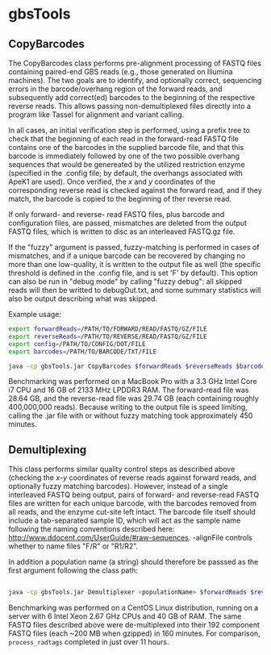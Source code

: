 # gbsTools

## CopyBarcodes

The CopyBarcodes class performs pre-alignment processing of FASTQ files containing paired-end GBS reads (e.g., those generated on Illumina machines).  The two goals are to identify, and optionally correct, sequencing errors in the barcode/overhang region of the forward reads, and subsequently add correct(ed) barcodes to the beginning of the respective reverse reads.  This allows passing non-demultiplexed files directly into a program like Tassel for alignment and variant calling.

In all cases, an initial verification step is performed, using a prefix tree to check that the beginning of each read in the forward-read FASTQ file contains one of the barcodes in the supplied barcode file, and that this barcode is immediately followed by one of the two possible overhang sequences that would be genereated by the utilized restriction enzyme (specified in the .config file; by default, the overhangs associated with ApeK1 are used).  Once verified, the *x* and *y* coordinates of the corresponding reverse read is checked against the forward read, and if they match, the barcode is copied to the beginning of ther reverse read.

If only forward- and reverse- read FASTQ files, plus barcode and configuration files, are passed, mismatches are deleted from the output FASTQ files, which is written to disc as an interleaved FASTQ.gz file.

If the "fuzzy" argument is passed, fuzzy-matching is performed in cases of mismatches, and if a unique barcode can be recovered by changing no more than one low-quality, it is written to the output file as well (the specific threshold is defined in the .config file, and is set 'F' by default).  This option can also be run in "debug mode" by calling "fuzzy debug": all skipped reads will then be writted to debugOut.txt, and some summary statistics will also be output describing what was skipped.

Example usage:

```bash
export forwardReads=/PATH/TO/FORWARD/READ/FASTQ/GZ/FILE
export reverseReads=/PATH/TO/REVERSE/READ/FASTQ/GZ/FILE
export config=/PATH/TO/CONFIG/DOT/FILE
export barcodes=/PATH/TO/BARCODE/TXT/FILE

java -cp gbsTools.jar CopyBarcodes $forwardReads $reverseReads $barcodes $config [fuzzy|fuzzy debug]
```
Benchmarking was performed on a MacBook Pro with a 3.3 GHz Intel Core i7 CPU and 16 GB of 2133 MHz LPDDR3 RAM.  The forward-read file was 28.64 GB, and the reverse-read file was 29.74 GB (each containing roughly 400,000,000 reads).  Because writing to the output file is speed limiting, calling the .jar file with or without fuzzy matching took approximately 450 minutes.


## Demultiplexing

This class performs similar quality control steps as described above (checking the *x*-*y* coordinates of reverse reads against forward reads, and optionally fuzzy matching barcodes).  However, instead of a single interleaved FASTQ being output, pairs of forward- and reverse-read FASTQ files are written for each unique barcode, with the barcodes removed from all reads, and the enzyme cut-site left intact.  The barcode file itself should include a tab-separated sample ID, which will act as the sample name following the naming conventions described here: http://www.ddocent.com/UserGuide/#raw-sequences.  -alignFile controls whether to name files "F/R" or "R1/R2".

In addition a population name (a string) should therefore be passsed as the first argument following the class path:

```bash

java -cp gbsTools.jar Demultiplexer <populationName> $forwardReads $reverseReads $barcodes $config [fuzzy|fuzzy debug]
```
Benchmarking was performed on a CentOS Linux distribution, running on a server with 6 Intel Xeon 2.67 GHz CPUs and 40 GB of RAM.  The same FASTQ files described above were de-multiplexed into their 192 component FASTQ files (each ~200 MB when gzipped) in 160 minutes.  For comparison, `process_radtags` completed in just over 11 hours.

